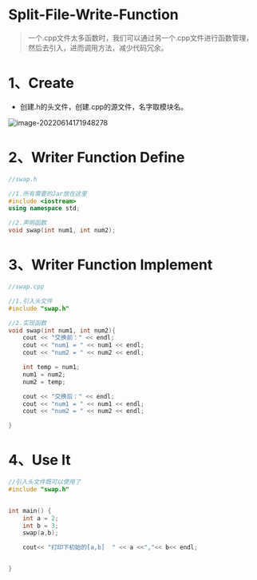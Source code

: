 # Split-File-Write-Function

> 一个.cpp文件太多函数时，我们可以通过另一个.cpp文件进行函数管理，然后去引入，进而调用方法，减少代码冗余。

# 1、Create 

- 创建.h的头文件，创建.cpp的源文件，名字取模块名。

![image-20220614171948278](C:/Users/Administrator.DESKTOP-E0KTJ20/AppData/Roaming/Typora/typora-user-images/image-20220614171948278.png)

# 2、Writer Function Define

```c++
//swap.h

//1.所有需要的Jar放在这里
#include <iostream>
using namespace std;

//2.声明函数
void swap(int num1, int num2);
```

# 3、Writer Function Implement

```c++
//swap.cpp

//1.引入头文件
#include "swap.h"

//2.实现函数
void swap(int num1, int num2){
    cout << "交换前：" << endl;
    cout << "num1 = " << num1 << endl;
    cout << "num2 = " << num2 << endl;

    int temp = num1;
    num1 = num2;
    num2 = temp;

    cout << "交换后：" << endl;
    cout << "num1 = " << num1 << endl;
    cout << "num2 = " << num2 << endl;

}
```

# 4、Use It

```c++
//引入头文件既可以使用了
#include "swap.h"


int main() {
    int a = 2;
    int b = 3;
    swap(a,b);

    cout<< "打印下初始的[a,b]  " << a <<","<< b<< endl;


}
```

